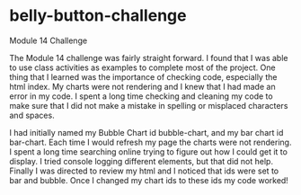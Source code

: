 # belly-button-challenge
Module 14 Challenge

The Module 14 challenge was fairly straight forward. I found that I was able to use class activities as examples to complete most of the project. One thing that I learned was the importance of checking code, especially the html index. My charts were not rendering and I knew that I had made an error in my code. I spent a long time checking and cleaning my code to make sure that I did not make a mistake in spelling or misplaced characters and spaces.

I had initially named my Bubble Chart id bubble-chart, and my bar chart id bar-chart. Each time I would refresh my page the charts were not rendering. I spent a long time searching online trying to figure out how I could get it to display. I tried console logging different elements, but that did not help. Finally I was directed to review my html and I noticed that ids were set to bar and bubble. Once I changed my chart ids to these ids my code worked!
